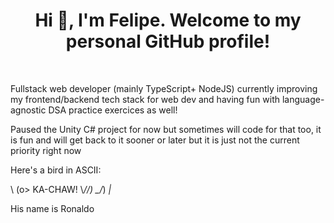 <h1 align="center">Hi 👋, I'm Felipe. Welcome to my personal GitHub profile!</h1>

<br>


Fullstack web developer (mainly TypeScript+ NodeJS) currently improving my frontend/backend tech stack for web dev and having fun with language-agnostic DSA practice exercices as well! 

Paused the Unity C# project for now but sometimes will code for that too, it is fun and will get back to it sooner or later but it is just not the current priority right now



Here's a bird in ASCII:

   \\
    (o>   KA-CHAW!
\\_//)
 \_/_)
  _|_

His name is Ronaldo
